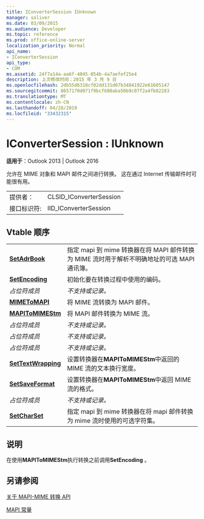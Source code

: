 ```yaml
---
title: IConverterSession IUnknown
manager: soliver
ms.date: 03/09/2015
ms.audience: Developer
ms.topic: reference
ms.prod: office-online-server
localization_priority: Normal
api_name:
- IConverterSession
api_type:
- COM
ms.assetid: 24f7a14a-aa6f-4045-054b-4a7aefef25e4
description: 上次修改时间：2015 年 3 月 9 日
ms.openlocfilehash: 2db55d6318cf02dd131d07b34841922e61605147
ms.sourcegitcommit: 8657170d071f9bcf680aba50b9c07f2a4fb82283
ms.translationtype: MT
ms.contentlocale: zh-CN
ms.lasthandoff: 04/28/2019
ms.locfileid: "33432315"
---
```

# <a name="iconvertersession--iunknown"></a>IConverterSession : IUnknown

  
  
**适用于**：Outlook 2013 | Outlook 2016 
  
允许在 MIME 对象和 MAPI 邮件之间进行转换。 这在通过 Internet 传输邮件时可能很有用。
  
|||
|:-----|:-----|
|提供者：  <br/> |CLSID_IConverterSession  <br/> |
|接口标识符:  <br/> |IID_IConverterSession  <br/> |
   
## <a name="vtable-order"></a>Vtable 顺序

|||
|:-----|:-----|
|**[SetAdrBook](iconvertersession-setadrbook.md)** <br/> |指定 mapi 到 mime 转换器在将 MAPI 邮件转换为 MIME 流时用于解析不明确地址的可选 MAPI 通讯簿。  <br/> |
|**[SetEncoding](iconvertersession-setencoding.md)** <br/> |初始化要在转换过程中使用的编码。  <br/> |
| *占位符成员*  <br/> | *不支持或记录。*  <br/> |
|**[MIMEToMAPI](iconvertersession-mimetomapi.md)** <br/> |将 MIME 流转换为 MAPI 邮件。  <br/> |
|**[MAPIToMIMEStm](iconvertersession-mapitomimestm.md)** <br/> |将 MAPI 邮件转换为 MIME 流。  <br/> |
| *占位符成员*  <br/> | *不支持或记录。*  <br/> |
| *占位符成员*  <br/> | *不支持或记录。*  <br/> |
| *占位符成员*  <br/> | *不支持或记录。*  <br/> |
|**[SetTextWrapping](iconvertersession-settextwrapping.md)** <br/> |设置转换器在**MAPIToMIMEStm**中返回的 MIME 流的文本换行宽度。  <br/> |
|**[SetSaveFormat](iconvertersession-setsaveformat.md)** <br/> |设置转换器在**MAPIToMIMEStm**中返回 MIME 流的格式。  <br/> |
| *占位符成员*  <br/> | *不支持或记录。*  <br/> |
|**[SetCharSet](iconvertersession-setcharset.md)** <br/> |指定 mapi 到 mime 转换器在将 mapi 邮件转换为 mime 流时使用的可选字符集。  <br/> |
   
## <a name="remarks"></a>说明

在使用**MAPIToMIMEStm**执行转换之前调用**SetEncoding** 。 
  
## <a name="see-also"></a>另请参阅



[关于 MAPI-MIME 转换 API](about-the-mapi-mime-conversion-api.md)
  
[MAPI 常量](mapi-constants.md)

